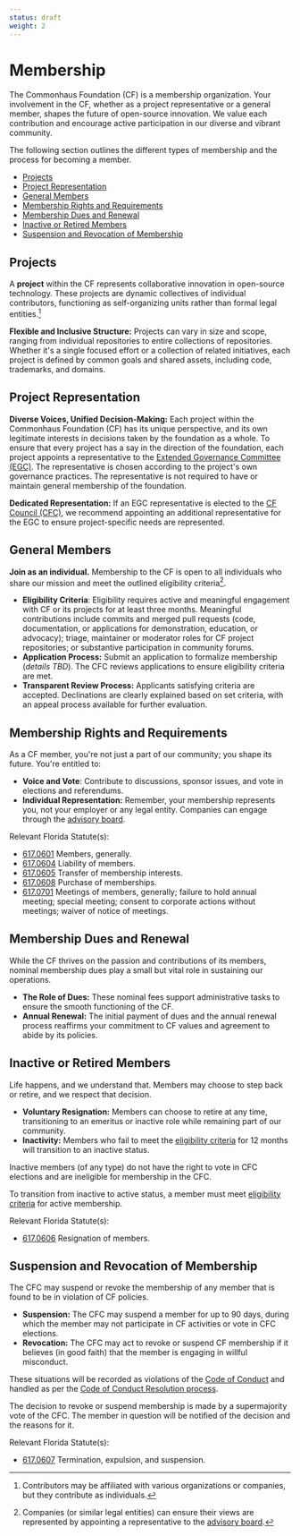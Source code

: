 ```yaml
---
status: draft
weight: 2
---
```

# Membership

The Commonhaus Foundation (CF) is a membership organization. Your involvement in the CF, whether as a project representative or a general member, shapes the future of open-source innovation. We value each contribution and encourage active participation in our diverse and vibrant community.

The following section outlines the different types of membership and the process for becoming a member.

- [Projects](#projects)
- [Project Representation](#project-representation)
- [General Members](#general-members)
- [Membership Rights and Requirements](#membership-rights-and-requirements)
- [Membership Dues and Renewal](#membership-dues-and-renewal)
- [Inactive or Retired Members](#inactive-or-retired-members)
- [Suspension and Revocation of Membership](#suspension-and-revocation-of-membership)

## Projects

A **project** within the CF represents collaborative innovation in open-source technology. These projects are dynamic collectives of individual contributors, functioning as self-organizing units rather than formal legal entities.[^1]

**Flexible and Inclusive Structure:** Projects can vary in size and scope, ranging from individual repositories to entire collections of repositories. Whether it's a single focused effort or a collection of related initiatives, each project is defined by common goals and shared assets, including code, trademarks, and domains.

[^1]: Contributors may be affiliated with various organizations or companies, but they contribute as individuals.

## Project Representation

**Diverse Voices, Unified Decision-Making:** Each project within the Commonhaus Foundation (CF) has its unique perspective, and its own legitimate interests in decisions taken by the foundation as a whole. To ensure that every project has a say in the direction of the foundation, each project appoints a representative to the [Extended Governance Committee (EGC)][egc]. The representative is chosen according to the project's own governance practices. The representative is not required to have or maintain general membership of the foundation.

**Dedicated Representation:** If an EGC representative is elected to the [CF Council (CFC)][cfc], we recommend appointing an additional representative for the EGC to ensure project-specific needs are represented.

## General Members

**Join as an individual.** Membership to the CF is open to all individuals who share our mission and meet the outlined eligibility criteria[^3].

- **Eligibility Criteria**: Eligibility requires active and meaningful engagement with CF or its projects for at least three months.
    Meaningful contributions include commits and merged pull requests (code, documentation, or applications for demonstration, education, or advocacy); triage, maintainer or moderator roles for CF project repositories; or substantive participation in community forums.
- **Application Process:** Submit an application to formalize membership (*details TBD*).
    The CFC reviews applications to ensure eligibility criteria are met.
- **Transparent Review Process:** Applicants satisfying criteria are accepted.
    Declinations are clearly explained based on set criteria, with an appeal process available for further evaluation.

[^3]: Companies (or similar legal entities) can ensure their views are represented by appointing a representative to the [advisory board][].

## Membership Rights and Requirements

As a CF member, you're not just a part of our community; you shape its future. You're entitled to:

- **Voice and Vote**: Contribute to discussions, sponsor issues, and vote in elections and referendums.
- **Individual Representation:** Remember, your membership represents you, not your employer or any legal entity.
    Companies can engage through the [advisory board][].

Relevant Florida Statute(s):

- [617.0601](http://www.leg.state.fl.us/Statutes/index.cfm?App_mode=Display_Statute&Search_String=&URL=0600-0699/0617/Sections/0617.0601.html) Members, generally.
- [617.0604](http://www.leg.state.fl.us/Statutes/index.cfm?App_mode=Display_Statute&Search_String=&URL=0600-0699/0617/Sections/0617.0604.html) Liability of members.
- [617.0605](http://www.leg.state.fl.us/Statutes/index.cfm?App_mode=Display_Statute&Search_String=&URL=0600-0699/0617/Sections/0617.0605.html) Transfer of membership interests.
- [617.0608](http://www.leg.state.fl.us/Statutes/index.cfm?App_mode=Display_Statute&Search_String=&URL=0600-0699/0617/Sections/0617.0608.html) Purchase of memberships.
- [617.0701](http://www.leg.state.fl.us/Statutes/index.cfm?App_mode=Display_Statute&Search_String=&URL=0600-0699/0617/Sections/0617.0701.html) Meetings of members, generally; failure to hold annual meeting; special meeting; consent to corporate actions without meetings; waiver of notice of meetings.

## Membership Dues and Renewal

While the CF thrives on the passion and contributions of its members, nominal membership dues play a small but vital role in sustaining our operations.

- **The Role of Dues:** These nominal fees support administrative tasks to ensure the smooth functioning of the CF.
- **Annual Renewal:** The initial payment of dues and the annual renewal process reaffirms your commitment to CF values and agreement to abide by its policies.

## Inactive or Retired Members

Life happens, and we understand that. Members may choose to step back or retire, and we respect that decision.

- **Voluntary Resignation:** Members can choose to retire at any time, transitioning to an emeritus or inactive role while remaining part of our community.
- **Inactivity:** Members who fail to meet the [eligibility criteria](#general-members) for 12 months will transition to an inactive status.

Inactive members (of any type) do not have the right to vote in CFC elections and are ineligible for membership in the CFC.

To transition from inactive to active status, a member must meet [eligibility criteria](#general-members) for active membership.

Relevant Florida Statute(s):

- [617.0606](http://www.leg.state.fl.us/Statutes/index.cfm?App_mode=Display_Statute&Search_String=&URL=0600-0699/0617/Sections/0617.0606.html) Resignation of members.

## Suspension and Revocation of Membership

The CFC may suspend or revoke the membership of any member that is found to be in violation of CF policies.

- **Suspension:** The CFC may suspend a member for up to 90 days, during which the member may not participate in CF activities or vote in CFC elections.
- **Revocation:** The CFC may act to revoke or suspend CF membership if it believes (in good faith) that the member is engaging in willful misconduct.

These situations will be recorded as violations of the [Code of Conduct][coc] and handled as per the [Code of Conduct Resolution process][coc-reports].

The decision to revoke or suspend membership is made by a supermajority vote of the CFC. The member in question will be notified of the decision and the reasons for it.

Relevant Florida Statute(s):

- [617.0607](http://www.leg.state.fl.us/Statutes/index.cfm?App_mode=Display_Statute&Search_String=&URL=0600-0699/0617/Sections/0617.0607.html) Termination, expulsion, and suspension.

[advisory board]: ./4-cf-advisory-board.md
[cfc]: ./3-cf-council.md
[egc]: ./3-cf-council.md#extended-governance-committee-egc
[coc]: ../policies/code-of-conduct.md
[coc-reports]: ../policies/code-of-conduct.md#handling-reports-and-escalations
